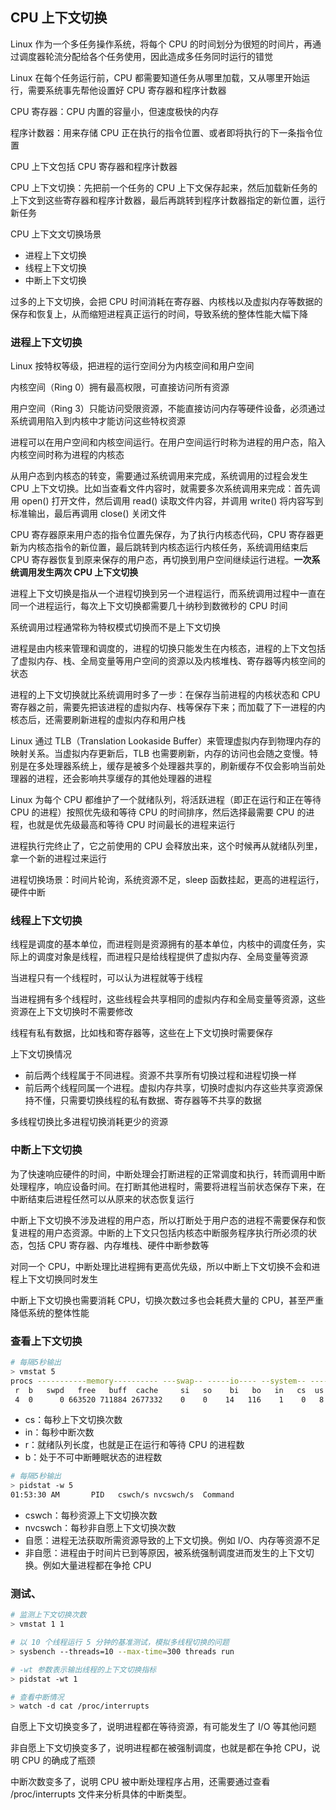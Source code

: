 ## CPU 上下文切换

Linux 作为一个多任务操作系统，将每个 CPU 的时间划分为很短的时间片，再通过调度器轮流分配给各个任务使用，因此造成多任务同时运行的错觉

Linux 在每个任务运行前，CPU 都需要知道任务从哪里加载，又从哪里开始运行，需要系统事先帮他设置好 CPU 寄存器和程序计数器

CPU 寄存器：CPU 内置的容量小，但速度极快的内存

程序计数器：用来存储 CPU 正在执行的指令位置、或者即将执行的下一条指令位置

CPU 上下文包括 CPU 寄存器和程序计数器

CPU 上下文切换：先把前一个任务的 CPU 上下文保存起来，然后加载新任务的上下文到这些寄存器和程序计数器，最后再跳转到程序计数器指定的新位置，运行新任务

CPU 上下文文切换场景
  - 进程上下文切换
  - 线程上下文切换
  - 中断上下文切换

过多的上下文切换，会把 CPU 时间消耗在寄存器、内核栈以及虚拟内存等数据的保存和恢复上，从而缩短进程真正运行的时间，导致系统的整体性能大幅下降

### 进程上下文切换

Linux 按特权等级，把进程的运行空间分为内核空间和用户空间

内核空间（Ring 0）拥有最高权限，可直接访问所有资源

用户空间（Ring 3）只能访问受限资源，不能直接访问内存等硬件设备，必须通过系统调用陷入到内核中才能访问这些特权资源

进程可以在用户空间和内核空间运行。在用户空间运行时称为进程的用户态，陷入内核空间时称为进程的内核态

从用户态到内核态的转变，需要通过系统调用来完成，系统调用的过程会发生 CPU 上下文切换。比如当查看文件内容时，就需要多次系统调用来完成：首先调用 open() 打开文件，然后调用 read() 读取文件内容，并调用 write() 将内容写到标准输出，最后再调用 close() 关闭文件

CPU 寄存器原来用户态的指令位置先保存，为了执行内核态代码，CPU 寄存器更新为内核态指令的新位置，最后跳转到内核态运行内核任务，系统调用结束后 CPU 寄存器恢复到原来保存的用户态，再切换到用户空间继续运行进程。**一次系统调用发生两次 CPU 上下文切换**

进程上下文切换是指从一个进程切换到另一个进程运行，而系统调用过程中一直在同一个进程运行，每次上下文切换都需要几十纳秒到数微秒的 CPU 时间

系统调用过程通常称为特权模式切换而不是上下文切换

进程是由内核来管理和调度的，进程的切换只能发生在内核态，进程的上下文包括了虚拟内存、栈、全局变量等用户空间的资源以及内核堆栈、寄存器等内核空间的状态

进程的上下文切换就比系统调用时多了一步：在保存当前进程的内核状态和 CPU 寄存器之前，需要先把该进程的虚拟内存、栈等保存下来；而加载了下一进程的内核态后，还需要刷新进程的虚拟内存和用户栈

Linux 通过 TLB（Translation Lookaside Buffer）来管理虚拟内存到物理内存的映射关系。当虚拟内存更新后，TLB 也需要刷新，内存的访问也会随之变慢。特别是在多处理器系统上，缓存是被多个处理器共享的，刷新缓存不仅会影响当前处理器的进程，还会影响共享缓存的其他处理器的进程

Linux 为每个 CPU 都维护了一个就绪队列，将活跃进程（即正在运行和正在等待 CPU 的进程）按照优先级和等待 CPU 的时间排序，然后选择最需要 CPU 的进程，也就是优先级最高和等待 CPU 时间最长的进程来运行

进程执行完终止了，它之前使用的 CPU 会释放出来，这个时候再从就绪队列里，拿一个新的进程过来运行

进程切换场景：时间片轮询，系统资源不足，sleep 函数挂起，更高的进程运行，硬件中断

### 线程上下文切换

线程是调度的基本单位，而进程则是资源拥有的基本单位，内核中的调度任务，实际上的调度对象是线程，而进程只是给线程提供了虚拟内存、全局变量等资源

当进程只有一个线程时，可以认为进程就等于线程

当进程拥有多个线程时，这些线程会共享相同的虚拟内存和全局变量等资源，这些资源在上下文切换时不需要修改

线程有私有数据，比如栈和寄存器等，这些在上下文切换时需要保存

上下文切换情况
  - 前后两个线程属于不同进程。资源不共享所有切换过程和进程切换一样
  - 前后两个线程同属一个进程。虚拟内存共享，切换时虚拟内存这些共享资源保持不懂，只需要切换线程的私有数据、寄存器等不共享的数据

多线程切换比多进程切换消耗更少的资源

### 中断上下文切换

为了快速响应硬件的时间，中断处理会打断进程的正常调度和执行，转而调用中断处理程序，响应设备时间。在打断其他进程时，需要将进程当前状态保存下来，在中断结束后进程任然可以从原来的状态恢复运行

中断上下文切换不涉及进程的用户态，所以打断处于用户态的进程不需要保存和恢复进程的用户态资源。中断的上下文只包括内核态中断服务程序执行所必须的状态，包括 CPU 寄存器、内存堆栈、硬件中断参数等

对同一个 CPU，中断处理比进程拥有更高优先级，所以中断上下文切换不会和进程上下文切换同时发生

中断上下文切换也需要消耗 CPU，切换次数过多也会耗费大量的 CPU，甚至严重降低系统的整体性能

### 查看上下文切换

```sh
# 每隔5秒输出
> vmstat 5
procs -----------memory---------- ---swap-- -----io---- --system-- -----cpu-----
 r  b   swpd   free   buff  cache     si   so    bi   bo   in   cs  us   sy  id wa st
 4  0      0 663520 711884 2677332    0    0    14   116    1    0   8    4  87  0  0
```

- cs：每秒上下文切换次数
- in：每秒中断次数
- r：就绪队列长度，也就是正在运行和等待 CPU 的进程数
- b：处于不可中断睡眠状态的进程数

```sh
# 每隔5秒输出
> pidstat -w 5
01:53:30 AM       PID   cswch/s nvcswch/s  Command
```

- cswch：每秒资源上下文切换次数
- nvcswch：每秒非自愿上下文切换次数
- 自愿：进程无法获取所需资源导致的上下文切换。例如 I/O、内存等资源不足
- 非自愿：进程由于时间片已到等原因，被系统强制调度进而发生的上下文切换。例如大量进程都在争抢 CPU

### 测试、

```sh
# 监测上下文切换次数
> vmstat 1 1

# 以 10 个线程运行 5 分钟的基准测试，模拟多线程切换的问题
> sysbench --threads=10 --max-time=300 threads run

# -wt 参数表示输出线程的上下文切换指标
> pidstat -wt 1

# 查看中断情况
> watch -d cat /proc/interrupts
```

自愿上下文切换变多了，说明进程都在等待资源，有可能发生了 I/O 等其他问题

非自愿上下文切换变多了，说明进程都在被强制调度，也就是都在争抢 CPU，说明 CPU 的确成了瓶颈

中断次数变多了，说明 CPU 被中断处理程序占用，还需要通过查看 /proc/interrupts 文件来分析具体的中断类型。

